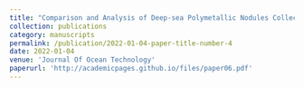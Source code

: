 ```yaml
---
title: "Comparison and Analysis of Deep-sea Polymetallic Nodules Collection Methods and Structural Parameters"
collection: publications
category: manuscripts
permalink: /publication/2022-01-04-paper-title-number-4
date: 2022-01-04
venue: 'Journal Of Ocean Technology'
paperurl: 'http://academicpages.github.io/files/paper06.pdf'
---
```

